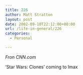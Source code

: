```yaml
---
title: 226
author: Matt Stratton
layout: post
date: 2002-09-10T22:12:00+00:00
url: /life-in-general/226
categories:
  - Personal

---
```

_Fron CNN.com_

&#8216;Star Wars: Clones&#8217; coming to Imax